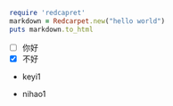 
```ruby
require 'redcapret'
markdown = Redcarpet.new("hello world")
puts markdown.to_html
```


- [ ] 你好
- [x] 不好

* keyi1


+ nihao1
